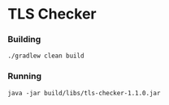 # TLS Checker

### Building

    ./gradlew clean build

### Running

    java -jar build/libs/tls-checker-1.1.0.jar
